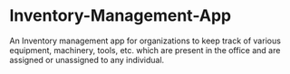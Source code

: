 # Inventory-Management-App
An Inventory management app for organizations to keep track of various equipment, machinery, tools, etc. which are present in the office and are assigned or unassigned to any individual.
